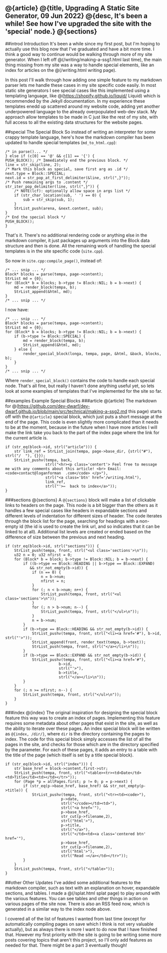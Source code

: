 @{article}
@{title, Upgrading A Static Site Generator, 09 Jun 2022}
@{desc, It's been a while! See how I've upgraded the site with the 'special' node.}
@{sections}
---
##introd Introduction
It's been a while since my first post, but I'm hoping to actually use this blog now that I've graduated and have a bit more time. I think a good way to continue would be walking through more of my site generator. When I left off @(/writing/making-a-ssg1.html last time), the main thing missing from my site was a way to handle special elements, like an index for articles on the @(/writing.html writing page).


In this post I'll walk through how adding one simple feature to my markdown parser lets me handle these cases in my site specific code easily. In most static site generators I see special cases like this implemented using a templating language, like @(https://shopify.github.io/liquid/ Liquid) which is recommended by the Jekyll documentation. In my experience these templates enedd up scattered around my website code, adding yet another underpowered language to the already overpopulated web-dev stack. My approach allow templates to be made in C just like the rest of my site, with full access to all the existing data structures for the website pages.

##special The Special Block
So instead of writing an interpreter for some crappy template language, here's how the markdown compiler has been updated to handle special templates (`md_to_html.cpp`):
```
/* in parse()... */
} else if (c[0] == '@' && c[1] == '{') {
PUSH_BLOCK(); /* Immediately end the previous block. */
line = str_skip(line, 2);
/* Mark this block as special, save first arg as .id */
next.type = Block::SPECIAL;
next.id = str_pop_at_first_delimiter(&line, strl(",}"));
/* Push remaining args to .content */
str_iter_pop_delimiter(line, strl(",}")) {
    /* NOTE(lcf): optionally allow space in args list */
    if (str_char_location(sub, ' ') == 0) {
        sub = str_skip(sub, 1);
    }
    StrList_push(arena, &next.content, sub);
}
/* End the special block */
PUSH_BLOCK();
}
```
That's it. There's no additional rendering code or anything else in the markdown compiler, it just packages up arguments into the Block data structure and then is done. All the remaining work of handling the special templates is in the site specific code (`site.cpp`).

So now in `site.cpp:compile_page()`, instead of:
```
/* ... snip ... */
Block* blocks = parse(tempa, page->content);
StrList md = {0};
for (Block* b = blocks; b->type != Block::NIL; b = b->next) {
    md = render_block(tempa, b);
    StrList_append(&html, md);
}
/* ... snip ... */
```

I now have:
```
/* ... snip ... */
Block* blocks = parse(tempa, page->content);
StrList md = {0};
for (Block* b = blocks; b->type != Block::NIL; b = b->next) {
    if (b->type != Block::SPECIAL) {
        md = render_block(tempa, b);
        StrList_append(&html, md);
    } else {
        render_special_block(longa, tempa, page, &html, &back, blocks, b);
    }
}
/* ... snip ... */
```
Where `render_special_block()` contains the code to handle each special node. That's all fine, but really I haven't done anything useful yet, so lets look at some examples of templates that I've implemented for the site so far.

##examples Example Special Blocks
###article @{article}
The markdown for @(https://github.com/dev-dwarf/dev-dwarf.github.io/blob/main/src/technical/making-a-ssg2.md this page) starts off with the `@{article}` special block, which just puts a short message at the end of the page. This code is even slightly more complicated than it needs to be at the moment, because in the future when I have more articles I will make the link take you back to the part of the index page where the link for the current article is.
```
if (str_eq(block->id, strl("article"))) {
    str link_ref = StrList_join(tempa, page->base_dir, {strl("#"), strl("/  "), {}});
    StrList_pushv(tempa, back,
                  strl("<hr><p class='centert'> Feel free to message me with any comments about this article! <br> Email: <code>contact@loganforman  .com</code> </p>"),
                  strl("<a class='btn' href='/writing.html"),
                  link_ref,
                  strl("'>←  back to index</a>"));
}
```
###sections @{sections}
A `@{sections}` block will make a list of clickable links to headers on the page. This node is a bit bigger than the others as it handles a few special cases like headers in expandable sections and different levels of indentation for different sizes of header. The code iterates through the block list for the page, searching for headings with a non-empty id (the id is used to create the link url, and so indicates that it can be linked to at all). Additional list levels are created or ended based on the difference of size between the previous and next heading.
```
if (str_eq(block->id, strl("sections"))) {
    StrList_push(tempa, front, strl("<ul class='sections'>\n"));
    u32 n = 0; u32 nfirst = 0;
    for (Block* b = block; b->type != Block::NIL; b = b->next) {
        if ((b->type == Block::HEADING || b->type == Block::EXPAND)
           && str_not_empty(b->id)) {
            if (n == 0) {
                n = b->num;
                nfirst = n;
            }
            for (; n < b->num; n++) {
                StrList_push(tempa, front, strl("<ul class='sections'>\n"));
            }
            for (; n > b->num; n--) {
                StrList_push(tempa, front, strl("</ul>\n"));
            }
            n = b->num;
        }
        if (b->type == Block::HEADING && str_not_empty(b->id)) {
            StrList_pushv(tempa, front, strl("<li><a href='#"), b->id, strl("'>"));
            StrList_append(front, render_text(tempa, b->text));
            StrList_push(tempa, front, strl("</a></li>\n"));
        }
        if (b->type == Block::EXPAND && str_not_empty(b->id)) {
            StrList_pushv(tempa, front, strl("<li><a href='#"),
                        b->id,
                        strl("'>"),
                        b->title,
                        strl("</a></li>\n"));
        }
    }
    for (; n >= nfirst; n--) {
        StrList_push(tempa, front, strl("</ul>\n"));
    }
}
```
###index @{index}
The original inspiration for designing the special block feature this way was to create an index of pages. Implementing this feature requires some metadata about other pages that exist in the site, as well as the ability to iterate over these pages. An index special block will be written as `@{index, /dir/}`, where `dir` is the directory containing the pages to index. The code for this special block simply accesses the list of all the pages in the site, and checks for those which are in the directory specified by the parameter. For each of these pages, it adds an entry to a table with the title of the page (which itself is set by a title special block).

```
if (str_eq(block->id, strl("index"))) {
    str base_href = block->content.first->str;
    StrList_push(tempa, front, strl("<table><tr><td>Date</td><td>Title</td><td></td></tr>"));
    for (Page *p = allPages.first; p != 0; p = p->next) {
        if (str_eq(p->base_href, base_href) && str_not_empty(p->title)) {
            StrList_pushv(tempa, front, strl("<tr><td><code>"),
                         p->date,
                         strl("</code></td><td>"),
                         strl("<a href='"),
                         p->base_href,
                         str_cut(p->filename,2),
                         strl("html'>"),
                         p->title,
                         strl("</a>"),
                         strl("</td><td><a class='centered btn' href='"),
                         p->base_href,
                         str_cut(p->filename,2),
                         strl("html'>"),
                         strl("Read →</a></td></tr>"));
        }
    }
    StrList_push(tempa, front, strl("</table>"));
}
```
##other Other Updates
I've added some additional features to the markdown compiler, such as text with an explanation on hover, expandable sections, and tables. I made a @(/splat.html splat page) to play around with the various features. You can see tables and other things in action on various pages of the site now. There is also an RSS feed now, which is generated in a similar way to the index node above. 

I covered all of the list of features I wanted from last time (except for automatically compiling pages on save which I think is not very valuable actually), but as always there is more I want to do now that I have finished that. However my first priority with the site is going to be writing some more posts covering topics that aren't this project, so I'll only add features as needed for that. There might be a part 3 eventually though!
